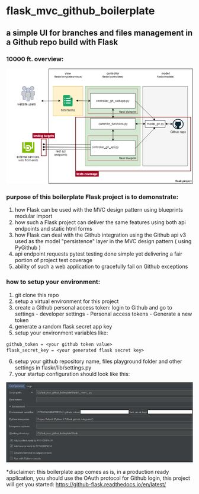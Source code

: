 # flask_mvc_github_boilerplate
## a simple UI for branches and files management in a Github repo build with Flask
### 10000 ft. overview:
![alt text][diagram]

[diagram]: https://github.com/datahappy1/flask_mvc_github_boilerplate/blob/master/flaskr/docs/diagram.png "diagram"

### purpose of this boilerplate Flask project is to demonstrate:
1) how Flask can be used with the MVC design pattern using blueprints modular import
2) how such a Flask project can deliver the same features using both api endpoints and static html forms
3) how Flask can deal with the Github integration using the Github api v3 used as the model "persistence" layer
in the MVC design pattern ( using PyGithub ) 
4) api endpoint requests pytest testing done simple yet delivering a fair portion of project test coverage
5) ability of such a web application to gracefully fail on Github exceptions

### how to setup your environment:
1) git clone this repo
2) setup a virtual environment for this project
3) create a Github personal access token: login to Github and go to settings - developer settings - Personal access tokens - Generate a new token
4) generate a random flask secret app key
5) setup your environment variables like:

```
github_token = <your github token value>
flask_secret_key = <your generated flask secret key> 
```
6) setup your github repository name, files playground folder and other settings in flaskr/lib/settings.py
7) your startup configuration should look like this:

![alt text][setup]

[setup]: https://github.com/datahappy1/flask_mvc_github_boilerplate/blob/master/flaskr/docs/setup.png "setup"


*disclaimer: this boilerplate app comes as is, in a production ready application, you
should use the OAuth protocol for Github login, this project will
get you started: https://github-flask.readthedocs.io/en/latest/

